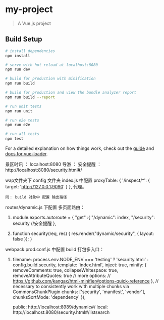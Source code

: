 # my-project

> A Vue.js project

## Build Setup

``` bash
# install dependencies
npm install

# serve with hot reload at localhost:8080
npm run dev

# build for production with minification
npm run build

# build for production and view the bundle analyzer report
npm run build --report

# run unit tests
npm run unit

# run e2e tests
npm run e2e

# run all tests
npm test
```

For a detailed explanation on how things work, check out the [guide](http://vuejs-templates.github.io/webpack/) and [docs for vue-loader](http://vuejs.github.io/vue-loader).



景区时讯 ： localhost:8080 
导游 ： 
安全提醒 ：http://localhost:8080/security.html#/



wap文件夹下 config 文件夹 index.js 中配置 
    proxyTable: {
        '/inspect/*': {
            target: 'http://127.0.0.1:9090'
        }
    },
    代理。

    同： build 对象中 配置 输出路径






routes/dynamic.js  下配置 多页面路由： 
  1.  module.exports.autoroute = {
        "get" :{
            "/dynamic": index,
            "/security": security //安全提醒
        },

  2. function security(req, res) {
        res.render("dynamic/security", {
            layout: false
        });
    }

webpack.prod.conf.js 中配置 build 打包多入口： 
  1. filename: process.env.NODE_ENV === 'testing'
        ? 'security.html'
        : config.build.security,
      template: 'index.html',
      inject: true,
      minify: {
        removeComments: true,
        collapseWhitespace: true,
        removeAttributeQuotes: true
        // more options:
        // https://github.com/kangax/html-minifier#options-quick-reference
      },
      // necessary to consistently work with multiple chunks via CommonsChunkPlugin
      chunks: ['security', 'manifest', 'vendor'],
      chunksSortMode: 'dependency'
    }),




     public:    http://localhost:8989/dynamic#/
     local: http://localhost:8080/security.html#/listsearch